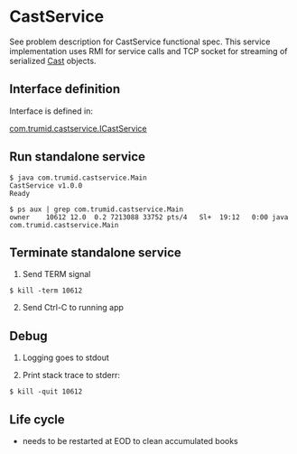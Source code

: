 # CastService
See problem description for CastService functional spec. 
This service implementation uses RMI for service calls and TCP socket for streaming of serialized [Cast](https://github.com/dkhokhlov/CastService/blob/main/src/com/trumid/castservice/Cast.java) objects.

## Interface definition

Interface is defined in: 

[com.trumid.castservice.ICastService](https://github.com/dkhokhlov/CastService/blob/main/src/com/trumid/castservice/ICastService.java#L8)

## Run standalone service

```
$ java com.trumid.castservice.Main
CastService v1.0.0
Ready

$ ps aux | grep com.trumid.castservice.Main
owner    10612 12.0  0.2 7213088 33752 pts/4   Sl+  19:12   0:00 java com.trumid.castservice.Main
```

## Terminate standalone service

1) Send TERM signal

```
$ kill -term 10612
```

2) Send Ctrl-C to running app

## Debug

1) Logging goes to stdout 

2) Print stack trace to stderr:

```
$ kill -quit 10612
```

## Life cycle
- needs to be restarted at EOD to clean accumulated books
